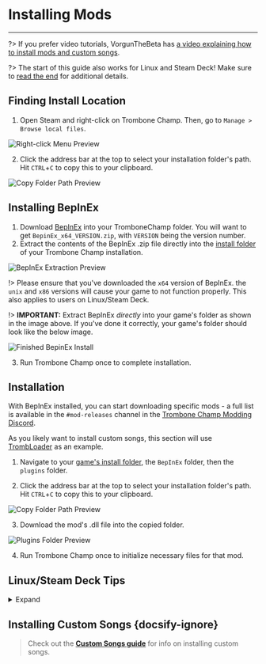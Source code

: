 # Installing Mods
---

?> If you prefer video tutorials, VorgunTheBeta has [a video explaining how to install mods and custom songs](https://youtu.be/pSwNSGx-P5c).

?> The start of this guide also works for Linux and Steam Deck! Make sure to [read the end](#linuxsteam-deck-specific-tips) for additional details.

## Finding Install Location
1. Open Steam and right-click on Trombone Champ. Then, go to `Manage > Browse local files`.

![Right-click Menu Preview](../docs/files/localfilescontext.png)

2. Click the address bar at the top to select your installation folder's path. Hit `CTRL`+`C` to copy this to your clipboard.

![Copy Folder Path Preview](../docs/files/copyfolderpath.png)

## Installing BepInEx

1. Download [BepInEx](https://github.com/BepInEx/BepInEx/releases/latest) into your TromboneChamp folder. You will want to get `BepinEx_x64_VERSION.zip`, with `VERSION` being the version number.
2. Extract the contents of the BepInEx .zip file directly into the [install folder](##finding-install-location) of your Trombone Champ installation.

![BepInEx Extraction Preview](../docs/files/bepinexextract.png)

!> Please ensure that you've downloaded the `x64` version of BepInEx. the `unix` and `x86` versions will cause your game to not function properly. This also applies to users on Linux/Steam Deck.

!> **IMPORTANT:** Extract BepInEx *directly* into your game's folder as shown in the image above. If you've done it correctly, your game's folder should look like the below image.

![Finished BepinEx Install](../docs/files/finishedbepinex.png)

3. Run Trombone Champ once to complete installation.

## Installation

With BepInEx installed, you can start downloading specific mods - a full list is available in the `#mod-releases` channel in the [Trombone Champ Modding Discord](https://discord.gg/KVzKRsbetJ).

As you likely want to install custom songs, this section will use [TrombLoader](https://github.com/NyxTheShield/TrombLoader/releases/latest) as an example.

1. Navigate to your [game's install folder](###finding-install-location), the `BepInEx` folder, then the `plugins` folder.

2. Click the address bar at the top to select your installation folder's path. Hit `CTRL`+`C` to copy this to your clipboard.

![Copy Folder Path Preview](../docs/files/copyfolderpathplugins.png)

3. Download the mod's .dll file into the copied folder.

![Plugins Folder Preview](../docs/files/pluginswithtrombloader.png)

4. Run Trombone Champ once to initialize necessary files for that mod.

## Linux/Steam Deck Tips
<details closed>
<summary>Expand</summary>

The process of installing BepInEx is largely the same as on Windows listed above, however there are some extra things to be aware of first:

 - To follow the guide, Steam Deck users will need to switch to Desktop Mode by holding down the power button and selecting `Desktop Mode` from the menu.

 - Steam Deck users will need to install the game to the internal storage, as BepInEx will not load from the microSD card.

 - As stated earlier, you will still need to install the `x64` Windows version of BepInEx, not the `unix` version, as Trombone Champ is still a Windows application running under Proton.

 - Save and log files are stored in your Steam folder within Proton's compatibility folders.

    - On Steam Deck this can be found at: `~/.local/share/Steam/steamapps/compatdata/1059990/pfx/drive_c/users/steamuser/AppData/LocalLow/Holy Wow/TromboneChamp`
    - On other Linux flavors you can run `locate -r /Holy Wow$` from the terminal if you're unsure of where your Steam folder is.

You will also need to add `WINEDLLOVERRIDES="winhttp=n,b" %command%` to your game's launch options. To do this, right click the game in Steam and click `Properties`. Unlike on Windows, Proton won't load BepInEx's files unless specifically instructed to here.

![Steam Properties Preview](../docs/files/linuxsteamproperties.png)

Once added, BepInEx should now work! Install your mods [as instructed above](##installation) to get custom songs working.

### Video Backgrounds {docsify-ignore}

Some custom songs will include videos for their backgrounds, and the default Proton install cannot play these back. If you want these to work, you can install `GE-Proton` using [ProtonUp-Qt](https://davidotek.github.io/protonup-qt/). This is a version of Proton that includes some additional features, including the ability to play back video formats that Valve are unable to support officially.

We recommend following [this guide created by GamingOnLinux](https://www.gamingonlinux.com/2022/03/protonup-qt-got-upgraded-heres-how-to-use-it-on-steam-deck-and-linux/) for instructions on how to use ProtonUp-Qt and install `GE-Proton`.

!> Even with GE-Proton, you may still experience some issues with video playback depending on your setup. </details>

## Installing Custom Songs {docsify-ignore}

> Check out the [**Custom Songs guide**](installing-songs) for info on installing custom songs.
